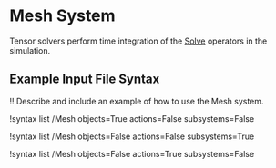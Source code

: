 # Mesh System

Tensor solvers perform time integration of the [Solve](Solve/index.md) operators in the simulation.

## Example Input File Syntax

!! Describe and include an example of how to use the Mesh system.

!syntax list /Mesh objects=True actions=False subsystems=False

!syntax list /Mesh objects=False actions=False subsystems=True

!syntax list /Mesh objects=False actions=True subsystems=False
